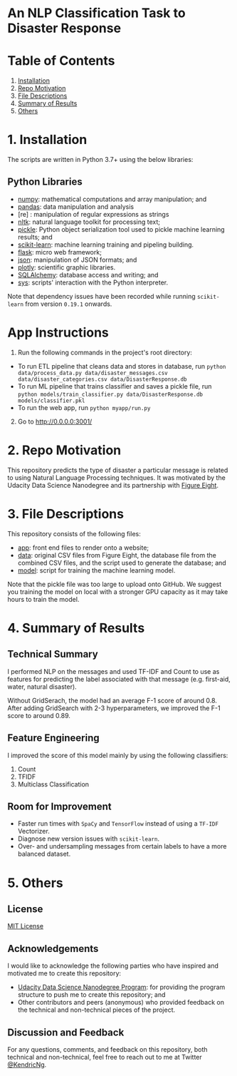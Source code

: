 # An NLP Classification Task to Disaster Response

# Table of Contents

1. [Installation](https://github.com/kendricng/disaster-response#1-installation)
2. [Repo Motivation](https://github.com/kendricng/disaster-response#2-repo-motivation)
3. [File Descriptions](https://github.com/kendricng/disaster-response#3-file-descriptions)
4. [Summary of Results](https://github.com/kendricng/disaster-response#4-summary-of-results)
5. [Others](https://github.com/kendricng/disaster-response#5-others)

# 1. Installation

The scripts are written in Python 3.7+ using the below libraries:

## Python Libraries

- [numpy](https://numpy.org/): mathematical computations and array manipulation; and
- [pandas](https://pandas.pydata.org/): data manipulation and analysis
- [re] : manipulation of regular expressions as strings
- [nltk](https://www.nltk.org/): natural language toolkit for processing text;
- [pickle](https://docs.python.org/3/library/pickle.html): Python object serialization tool used to pickle machine learning results; and
- [scikit-learn](https://scikit-learn.org/): machine learning training and pipeling building.
- [flask](https://flask.palletsprojects.com/en/1.1.x/): micro web framework;
- [json](https://docs.python.org/2/library/json.html): manipulation of JSON formats; and
- [plotly](https://plot.ly/): scientific graphic libraries.
- [SQLAlchemy](https://www.sqlalchemy.org/): database access and writing; and
- [sys](https://docs.python.org/2/library/sys.html): scripts' interaction with the Python interpreter.

Note that dependency issues have been recorded while running `scikit-learn` from version `0.19.1` onwards.

# App Instructions

1. Run the following commands in the project's root directory:

- To run ETL pipeline that cleans data and stores in database, run `python data/process_data.py data/disaster_messages.csv data/disaster_categories.csv data/DisasterResponse.db`
- To run ML pipeline that trains classifier and saves a pickle file, run `python models/train_classifier.py data/DisasterResponse.db models/classifier.pkl`
- To run the web app, run `python myapp/run.py`

2. Go to http://0.0.0.0:3001/

# 2. Repo Motivation

This repository predicts the type of disaster a particular message is related to using Natural Language Processing techniques. It was motivated by the Udacity Data Science Nanodegree and its partnership with [Figure Eight](https://www.figure-eight.com/).

# 3. File Descriptions

This repository consists of the following files:

- [app](./app): front end files to render onto a website;
- [data](./data): original CSV files from Figure Eight, the database file from the combined CSV files, and the script used to generate the database; and
- [model](./model): script for training the machine learning model.

Note that the pickle file was too large to upload onto GitHub. We suggest you training the model on local with a stronger GPU capacity as it may take hours to train the model.

# 4. Summary of Results

## Technical Summary

I performed NLP on the messages and used TF-IDF and Count to use as features for predicting the label associated with that message (e.g. first-aid, water, natural disaster).

Without GridSerach, the model had an average F-1 score of around 0.8. After adding GridSearch with 2-3 hyperparameters, we improved the F-1 score to around 0.89.

## Feature Engineering

I improved the score of this model mainly by using the following classifiers:

1. Count
2. TFIDF
3. Multiclass Classification

## Room for Improvement

- Faster run times with `SpaCy` and `TensorFlow` instead of using a `TF-IDF` Vectorizer.
- Diagnose new version issues with `scikit-learn`.
- Over- and undersampling messages from certain labels to have a more balanced dataset.

# 5. Others

## License

[MIT License](LICENSE)

## Acknowledgements

I would like to acknowledge the following parties who have inspired and motivated me to create this repository:

- [Udacity Data Science Nanodegree Program](https://www.udacity.com/course/data-scientist-nanodegree--nd025): for providing the program structure to push me to create this repository; and
- Other contributors and peers (anonymous) who provided feedback on the technical and non-technical pieces of the project.

## Discussion and Feedback

For any questions, comments, and feedback on this repository, both technical and non-technical, feel free to reach out to me at Twitter [@KendricNg](https://twitter.com/KendricNg).
